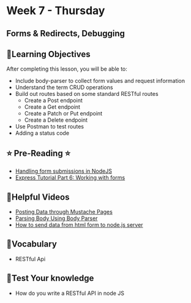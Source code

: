 # Week 7 - Thursday

## Forms & Redirects, Debugging

## 📍Learning Objectives
After completing this lesson, you will be able to:

- Include body-parser to collect form values and request information
- Understand the term CRUD operations
- Build out routes based on some standard RESTful routes
    - Create a Post endpoint
    - Create a Get endpoint
    - Create a Patch or Put endpoint
    - Create a Delete endpoint
- Use Postman to test routes
- Adding a status code

## ⭐️ Pre-Reading ⭐️
- [Handling form submissions in NodeJS](https://medium.com/@paupavon/handling-form-submissions-in-nodejs-876bc980dc0a)
- [Express Tutorial Part 6: Working with forms](https://developer.mozilla.org/en-US/docs/Learn/Server-side/Express_Nodejs/forms)

<!-- ## 📍Agenda -->

<!-- ## 🟡 Lecture Presentations
- [Express Forms & Redirects](https://dc-houston.herokuapp.com/p2/Node/NodeForms.html#1)
- [Debugging](https://dc-class.herokuapp.com/docs/javascript/debugging.md#1) -->

<!-- ## 🟣Labs -->

<!-- - [forms lab](https://github.com/veros-labs/lab-node-forms) -->

<!-- ## 🟠Homework  -->

## 🔵Helpful Videos
- [Posting Data through Mustache Pages](https://www.udemy.com/course/nodejs-complete-guide-to-building-data-driven-applications/learn/lecture/14105040#overview)
- [Parsing Body Using Body Parser](https://www.udemy.com/course/nodejs-complete-guide-to-building-data-driven-applications/learn/lecture/14167073#overview)
- [How to send data from html form to node.js server](https://www.youtube.com/watch?v=0tOgMSEPFRs)

<!-- ## ✔️Todo Checklist
- [ ] -->

## 🔶Vocabulary
- RESTful Api

## 🔷Test Your knowledge
- How do you write a RESTful API in node JS

<!-- ## Resources 
- []() -->



